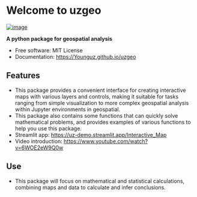 # Welcome to uzgeo


[![image](https://img.shields.io/pypi/v/uzgeo.svg)](https://pypi.python.org/pypi/uzgeo)


**A python package for geospatial analysis**


-   Free software: MIT License
-   Documentation: <https://Younguz.github.io/uzgeo>
    

## Features

-   This package provides a convenient interface for creating interactive maps with various layers and controls, making it suitable for tasks ranging from simple visualization to more complex geospatial analysis within Jupyter environments in geospatial.
-   This package also contains some functions that can quickly solve mathematical problems, and provides examples of various functions to help you use this package.
-   Streamlit app: <https://uz-demo.streamlit.app/Interactive_Map>
-   Video introduction: <https://www.youtube.com/watch?v=6WOE2eW9Q0w>

## Use

-   This package will focus on mathematical and statistical calculations, combining maps and data to calculate and infer conclusions. 
